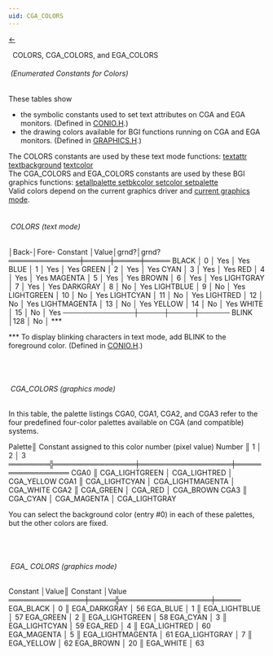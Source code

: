 ```yaml
---
uid: CGA_COLORS
---
```

<a class="whitespacepre" href="#" onclick="window.history.back()"> ← </a>

&nbsp;&nbsp;COLORS, CGA_COLORS, and EGA_COLORS
######  &nbsp;(Enumerated Constants for Colors)&nbsp;

These tables show
* the symbolic constants used to set text attributes on CGA and EGA monitors. (Defined in <a href="#" onclick="alert('Only graphics library available.');">CONIO.H</a>.)
* the drawing colors available for BGI functions running on CGA and EGA monitors. (Defined in [GRAPHICS.H](graphics.md).)

<div class="data">
The COLORS constants are used by these text mode functions: <a href="#" onclick="alert('Only graphics library available.');">  textattr      </a>
<a href="#" onclick="alert('Only graphics library available.');">  textbackground</a> <a href="#" onclick="alert('Only graphics library available.');">  textcolor      </a><br>
The CGA_COLORS and EGA_COLORS constants are used by these BGI graphics
functions: <a href="setallpalette.md">  setallpalette </a> <a href="setbkcolor.md">  setbkcolor    </a> <a href="setcolor.md">  setcolor      </a> <a href="setpalette.md">  setpalette    </a><br>
Valid colors depend on the current graphics driver and <a href="graphics_modes.md">current graphics mode</a>.<br><br>
</div>

###### &nbsp;COLORS (text mode)&nbsp;

<div class="data">
                     │Back-│Fore-
  Constant     │Value│grnd?│grnd?
 ══════════════╪═════╪═════╪═════
  BLACK        │  0  │ Yes │ Yes
  BLUE         │  1  │ Yes │ Yes
  GREEN        │  2  │ Yes │ Yes
  CYAN         │  3  │ Yes │ Yes
  RED          │  4  │ Yes │ Yes
  MAGENTA      │  5  │ Yes │ Yes
  BROWN        │  6  │ Yes │ Yes
  LIGHTGRAY    │  7  │ Yes │ Yes
  DARKGRAY     │  8  │ No  │ Yes
  LIGHTBLUE    │  9  │ No  │ Yes
  LIGHTGREEN   │ 10  │ No  │ Yes
  LIGHTCYAN    │ 11  │ No  │ Yes
  LIGHTRED     │ 12  │ No  │ Yes
  LIGHTMAGENTA │ 13  │ No  │ Yes
  YELLOW       │ 14  │ No  │ Yes
  WHITE        │ 15  │ No  │ Yes
 ──────────────┼─────┼─────┼──────
  BLINK        │128  │ No  │ ***<br>
</div>

\*** To display blinking characters in text mode, add BLINK to the foreground color. (Defined in <a href="#" onclick="alert('Only graphics library available.');">CONIO.H</a>.)

<br>
<br>

###### &nbsp;CGA_COLORS (graphics mode)&nbsp;

In this table, the palette listings CGA0, CGA1, CGA2, and CGA3 refer to the four predefined four-color palettes available on CGA (and compatible) systems.

<div class="data">
  Palette║ Constant assigned to this color number (pixel value)
  Number ║       1        │        2         │        3
 ════════╬════════════════╪══════════════════╪═════════════════
   CGA0  ║ CGA_LIGHTGREEN │ CGA_LIGHTRED     │ CGA_YELLOW
   CGA1  ║ CGA_LIGHTCYAN  │ CGA_LIGHTMAGENTA │ CGA_WHITE
   CGA2  ║ CGA_GREEN      │ CGA_RED          │ CGA_BROWN
   CGA3  ║ CGA_CYAN       │ CGA_MAGENTA      │ CGA_LIGHTGRAY<br>
</div>

You can select the background color (entry #0) in each of these palettes, but the other colors are fixed.

<br>
<br>

###### &nbsp;EGA_ COLORS (graphics mode)&nbsp;

<div class="data">
  Constant      │Value║ Constant         │Value
 ═══════════════╪═════╬══════════════════╪═════
  EGA_BLACK     │  0  ║ EGA_DARKGRAY     │ 56
  EGA_BLUE      │  1  ║ EGA_LIGHTBLUE    │ 57
  EGA_GREEN     │  2  ║ EGA_LIGHTGREEN   │ 58
  EGA_CYAN      │  3  ║ EGA_LIGHTCYAN    │ 59
  EGA_RED       │  4  ║ EGA_LIGHTRED     │ 60
  EGA_MAGENTA   │  5  ║ EGA_LIGHTMAGENTA │ 61
  EGA_LIGHTGRAY │  7  ║ EGA_YELLOW       │ 62
  EGA_BROWN     │ 20  ║ EGA_WHITE        │ 63
</div>

<br>